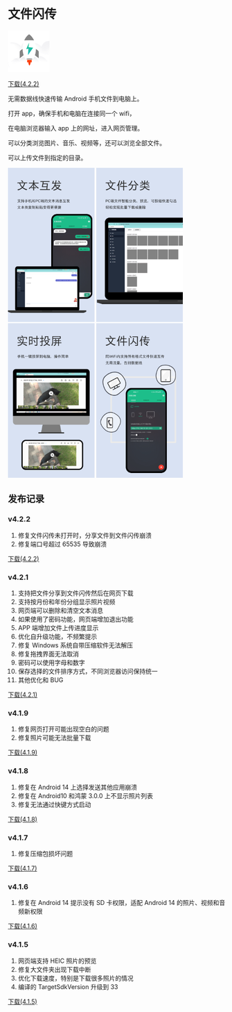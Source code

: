 # 文件闪传

![image](./img/ic_fft.png)

<a class="download-btn" href="http://d.apptor.me/FFT/4.2.2/FastFileTransfer-sourceRelease-4.2.2-build65.apk"><i class="fa fa-android"></i> 下载(4.2.2)</a>

无需数据线快速传输 Android 手机文件到电脑上。

打开 app，确保手机和电脑在连接同一个 wifi，

在电脑浏览器输入 app 上的网址，进入网页管理。

可以分类浏览图片、音乐、视频等，还可以浏览全部文件。

可以上传文件到指定的目录。

<img src="./img/广告图-文本互发.png" width="200px" height="auto"/>
<img src="./img/广告图-文件分类.png" width="200px" height="auto"/>
<img src="./img/广告图-支持投屏.png" width="200px" height="auto"/>
<img src="./img/广告图-文件闪传.png" width="200px" height="auto"/>

## 发布记录

### v4.2.2

1. 修复文件闪传未打开时，分享文件到文件闪传崩溃
2. 修复端口号超过 65535 导致崩溃

<a class="download-btn" href="http://d.apptor.me/FFT/4.2.2/FastFileTransfer-sourceRelease-4.2.2-build65.apk"><i class="fa fa-android"></i> 下载(4.2.2)</a>

### v4.2.1

1. 支持把文件分享到文件闪传然后在网页下载
2. 支持按月份和年份分组显示照片视频
3. 网页端可以删除和清空文本消息
4. 如果使用了密码功能，网页端增加退出功能
5. APP 端增加文件上传进度显示
6. 优化自升级功能，不频繁提示
7. 修复 Windows 系统自带压缩软件无法解压
8. 修复拖拽界面无法取消
9. 密码可以使用字母和数字
10. 保存选择的文件排序方式，不同浏览器访问保持统一
11. 其他优化和 BUG

<a class="download-btn" href="http://d.apptor.me/FFT/4.2.1/FastFileTransfer-sourceRelease-4.2.1-build64.apk"><i class="fa fa-android"></i> 下载(4.2.1)</a>

### v4.1.9

1. 修复网页打开可能出现空白的问题
2. 修复照片可能无法批量下载

<a class="download-btn" href="http://d.apptor.me/FFT/4.1.9/FastFileTransfer-sourceRelease-4.1.9-build62.apk"><i class="fa fa-android"></i> 下载(4.1.9)</a>

### v4.1.8

1. 修复在 Android 14 上选择发送其他应用崩溃
2. 修复在 Android10 和鸿蒙 3.0.0 上不显示照片列表
3. 修复无法通过快键方式启动

<a class="download-btn" href="http://d.apptor.me/FFT/4.1.8/FastFileTransfer-sourceRelease-4.1.8-build60.apk"><i class="fa fa-android"></i> 下载(4.1.8)</a>

### v4.1.7

1. 修复压缩包损坏问题

<a class="download-btn" href="http://d.apptor.me/FFT/4.1.7/FastFileTransfer-sourceRelease-4.1.7-build59.apk"><i class="fa fa-android"></i> 下载(4.1.7)</a>

### v4.1.6

1. 修复在 Android 14 提示没有 SD 卡权限，适配 Android 14 的照片、视频和音频新权限

<a class="download-btn" href="http://d.apptor.me/FFT/4.1.6/FastFileTransfer-sourceRelease-4.1.6-build58.apk"><i class="fa fa-android"></i> 下载(4.1.6)</a>

### v4.1.5

1. 网页端支持 HEIC 照片的预览
2. 修复大文件夹出现下载中断
3. 优化下载速度，特别是下载很多照片的情况
4. 编译的 TargetSdkVersion 升级到 33

<a class="download-btn" href="http://d.apptor.me/FFT/4.1.5/FastFileTransfer-sourceRelease-4.1.5-build57.apk"><i class="fa fa-android"></i> 下载(4.1.5)</a>
